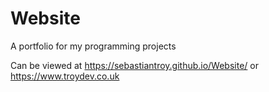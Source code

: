 # Website
A portfolio for my programming projects

Can be viewed at https://sebastiantroy.github.io/Website/ or https://www.troydev.co.uk
